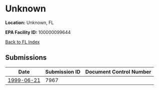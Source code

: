 # Unknown

**Location:** Unknown, FL

**EPA Facility ID:** 100000099644

[Back to FL Index](../../index.md)

## Submissions

| Date | Submission ID | Document Control Number |
|------|--------------|-------------------------|
| [1999-06-21](submissions/7967.md) | 7967 |  |

